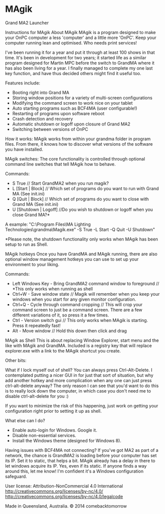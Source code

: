MAgik
=====

Grand MA2 Launcher

Instructions for MAgik
About MAgik
MAgik is a program designed to make your OnPC computer a less 'computer' and a little more 'OnPC'. Keep your computer running lean and optimised. Who needs print services! 

I've been running it for a year and put it through at least 100 shows in that time. It's been in development for two years; it started life as a similar program designed for Martin MPC before the switch to GrandMA where it has also been living for a year. I finally managed to complete my one last key function, and have thus decided others might find it useful too.

Features include:
+ Booting right into Grand MA
+ Storing window positions for a variety of multi-screen configurations
+ Modifying the command screen to work nice on your tablet
+ Auto starting programs such as BCF4MA (user configurable!)
+ Restarting of programs upon software reboot
+ Crash detection and recovery
+ Automatic shutdown or logoff upon closure of Grand MA2
+ Switching between versions of OnPC

How it works:
MAgik works from within your grandma folder in program files. From there, it knows how to discover what versions of the software you have installed.

MAgik switches:
The core functionality is controlled through optional command line switches that tell MAgik how to behave.

Commands:
- S True // Start GrandMA2 when you run magik?
- L [Start | Block] // Which set of programs do you want to run with Grand MA (See init.ini)
- Q [Quit | Block] // Which set of programs do you want to close with Grand MA (See init.ini)
- U [Shutdown | Logoff] //Do you wish to shutdown or logoff when you close Grand MA?*

A example: "C:\Program Files\MA Lighting Technologies\grandma\Magik.exe" -S True -L Start -Q Quit -U Shutdown"

*Please note, the shutdown functionality only works when MAgik has been setup to run as Shell.

MAgik hotkeys
Once you have GrandMA and MAgik running, there are also optional window management hotkeys you can use to set up your environment to your liking. 

Commands:
+ Left Windows Key - Bring GrandMA2 command window to foreground // *This only works when running as shell
+ Ctrl+W - Save window state // Magik will remember when you keep your windows when you start for any given monitor configuration.
+ Ctrl+Q - Cycle through command cropping // This will crop your command screen to just be a command screen. There are a few different variations of it, so press it a few times.
+ Ctrl - Version switch gui // This only works when MAgik is starting. Press it repeatedly fast!
+ Alt - Move window // Hold this down then click and drag

MAgik as Shell
This is about replacing Window Explorer, start menu and the like with MAgik and GrandMA. Included is a registry key that will replace explorer.exe with a link to the MAgik shortcut you create.

Other bits:

What if I lock myself out of shell?
You can always press Ctrl-Alt-Delete. I contemplated putting a nicer GUI in for just that sort of situation, but why add another hotkey and more complication when any one can just press ctrl-alt-delete anyway? The only reason I can see that you'd want to do this is to really lock down the computer, in which case you don't need me to disable ctrl-alt-delete for you :)

If you want to minimize the risk of this happening, just work on getting your configuration right prior to setting it up as shell.

What else can I do?
+ Enable auto-login for Windows. Google it.
+ Disable non-essential services.
+ Install the Windows theme (designed for Windows 8).

Having issues with BCF4MA not connecting? If you've got MA2 as part of a network, the chance is GrandMA2 is loading before your computer has set its IP. Set it to static, that helps a bit. MAgik already has a delay in there to let windows acquire its IP. Yes, even if its static. If anyone finds a way around this, let me know! I'm confident it's a Windows configuration safeguard.

User license:
Attribution-NonCommercial 4.0 International
http://creativecommons.org/licenses/by-nc/4.0/
http://creativecommons.org/licenses/by-nc/4.0/legalcode

Made in Queensland, Australia. 
© 2014 comebacktomorrow
